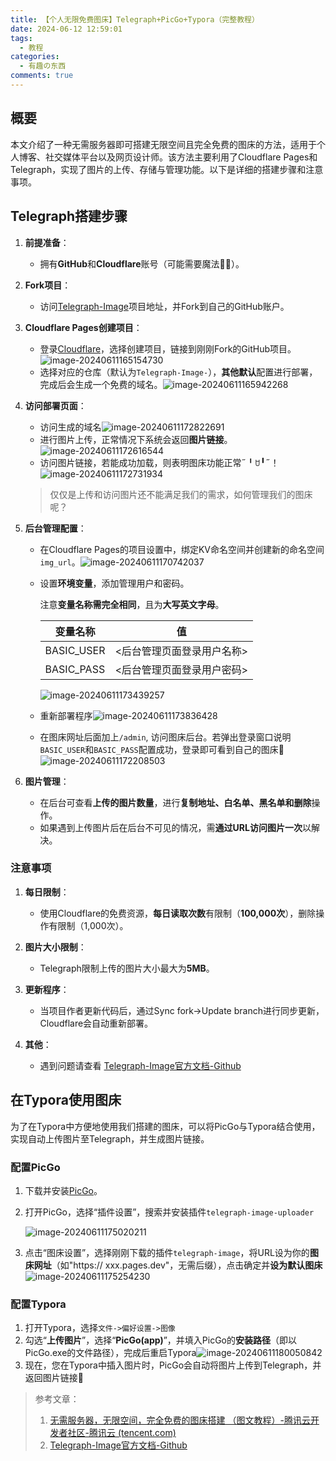 ```yaml
---
title: 【个人无限免费图床】Telegraph+PicGo+Typora（完整教程）
date: 2024-06-12 12:59:01
tags:
  - 教程
categories:
  - 有趣の东西
comments: true
---
```

<!--StartFragment-->

## 概要

本文介绍了一种无需服务器即可搭建无限空间且完全免费的图床的方法，适用于个人博客、社交媒体平台以及网页设计师。该方法主要利用了Cloudflare Pages和Telegraph，实现了图片的上传、存储与管理功能。以下是详细的搭建步骤和注意事项。

## Telegraph搭建步骤

1. **前提准备**：

   * 拥有**GitHub**和**Cloudflare**账号（可能需要魔法🧙‍♀️）。
2. **Fork项目**：

   * 访问[Telegraph-Image](https://github.com/cf-pages/Telegraph-Image)项目地址，并Fork到自己的GitHub账户。
3. **Cloudflare Pages创建项目**：

   * 登录[Cloudflare](https://www.cloudflare-cn.com/)，选择创建项目，链接到刚刚Fork的GitHub项目。![image-20240611165154730](https://telegraph-image-177.pages.dev/file/e85830eee8240b214a04c.png)
   * 选择对应的仓库（默认为`Telegraph-Image-`），**其他默认**配置进行部署，完成后会生成一个免费的域名。![image-20240611165942268](https://telegraph-image-177.pages.dev/file/331bc4c040f3d90f584a0.png)
4. **访问部署页面**：

   * 访问生成的域名![image-20240611172822691](https://telegraph-image-177.pages.dev/file/08c8e4a004932b65d87cf.png)
   * 进行图片上传，正常情况下系统会返回**图片链接**。![image-20240611172616544](https://telegraph-image-177.pages.dev/file/0bfc14ccfe425244f65f3.png)
   * 访问图片链接，若能成功加载，则表明图床功能正常˶╹ꇴ╹˶！![image-20240611172731934](https://telegraph-image-177.pages.dev/file/b662414033d7a8bb520c0.png)

   > 仅仅是上传和访问图片还不能满足我们的需求，如何管理我们的图床呢？
5. **后台管理配置**：

   * 在Cloudflare Pages的项目设置中，绑定KV命名空间并创建新的命名空间`img_url`。![image-20240611170742037](https://telegraph-image-177.pages.dev/file/354b6d5244e7e45bd848a.png)
   * 设置**环境变量**，添加管理用户和密码。

     注意**变量名称需完全相同**，且为**大写英文字母**。

     | 变量名称       | 值              |
     | ---------- | -------------- |
     | BASIC_USER | <后台管理页面登录用户名称> |
     | BASIC_PASS | <后台管理页面登录用户密码> |

     ![image-20240611173439257](https://telegraph-image-177.pages.dev/file/980838385788ed55a1328.png)
   * 重新部署程序![image-20240611173836428](https://telegraph-image-177.pages.dev/file/7edfd214b3e90411f12b8.png)
   * 在图床网址后面加上`/admin`, 访问图床后台。若弹出登录窗口说明`BASIC_USER`和`BASIC_PASS`配置成功，登录即可看到自己的图床🎉![image-20240611172208503](https://telegraph-image-177.pages.dev/file/f4dbfaced0948e947df28.png)
6. **图片管理**：

   * 在后台可查看**上传的图片数量**，进行**复制地址、白名单、黑名单和删除**操作。
   * 如果遇到上传图片后在后台不可见的情况，需**通过URL访问图片一次**以解决。

### 注意事项

1. **每日限制**：

   * 使用Cloudflare的免费资源，**每日读取次数**有限制（**100,000次**），删除操作有限制（1,000次）。
2. **图片大小限制**：

   * Telegraph限制上传的图片大小最大为**5MB**。
3. **更新程序**：

   * 当项目作者更新代码后，通过Sync fork->Update branch进行同步更新，Cloudflare会自动重新部署。
4. **其他**：

   * 遇到问题请查看 [Telegraph-Image官方文档-Github](https://github.com/cf-pages/Telegraph-Image?tab=readme-ov-file#telegraph-image)

## 在Typora使用图床

为了在Typora中方便地使用我们搭建的图床，可以将PicGo与Typora结合使用，实现自动上传图片至Telegraph，并生成图片链接。

### 配置PicGo

1. 下载并安装[PicGo](https://github.com/Molunerfinn/PicGo/releases)。
2. 打开PicGo，选择“插件设置”，搜索并安装插件`telegraph-image-uploader`

   ![image-20240611175020211](https://telegraph-image-177.pages.dev/file/b6e3a530eee45e13d22b9.png)
3. 点击“图床设置”，选择刚刚下载的插件`telegraph-image`，将URL设为你的**图床网址**（如"https:// xxx.pages.dev"，无需后缀），点击确定并**设为默认图床**![image-20240611175254230](https://telegraph-image-177.pages.dev/file/5e438b7514ae3bc66cc8b.png)

### 配置Typora

1. 打开Typora，选择`文件->偏好设置->图像`
2. 勾选“**上传图片**”，选择“**PicGo(app)**”，并填入PicGo的**安装路径**（即以PicGo.exe的文件路径），完成后重启Typora![image-20240611180050842](https://telegraph-image-177.pages.dev/file/d3cf27b70cd2ba61ae389.png)
3. 现在，您在Typora中插入图片时，PicGo会自动将图片上传到Telegraph，并返回图片链接🎉

> 参考文章：
>
> 1. [无需服务器，无限空间，完全免费的图床搭建 （图文教程）-腾讯云开发者社区-腾讯云 (tencent.com)](https://cloud.tencent.com/developer/article/2312437)
> 2. [Telegraph-Image官方文档-Github](https://github.com/cf-pages/Telegraph-Image?tab=readme-ov-file#telegraph-image)

<!--EndFragment-->